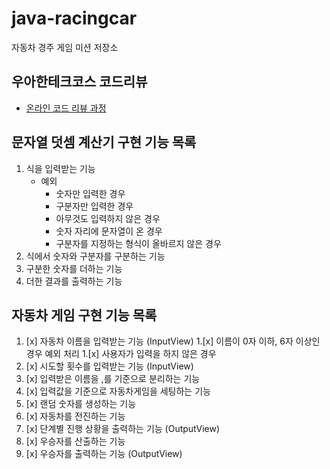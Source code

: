# java-racingcar
자동차 경주 게임 미션 저장소

## 우아한테크코스 코드리뷰
* [온라인 코드 리뷰 과정](https://github.com/woowacourse/woowacourse-docs/blob/master/maincourse/README.md)

## 문자열 덧셈 계산기 구현 기능 목록
1. 식을 입력받는 기능
    - 예외
        - 숫자만 입력한 경우
        - 구분자만 입력한 경우
        - 아무것도 입력하지 않은 경우
        - 숫자 자리에 문자열이 온 경우
        - 구분자를 지정하는 형식이 올바르지 않은 경우
1. 식에서 숫자와 구분자를 구분하는 기능
1. 구분한 숫자를 더하는 기능
1. 더한 결과를 출력하는 기능 

## 자동차 게임 구현 기능 목록
1. [x] 자동차 이름을 입력받는 기능 (InputView)
    1.[x] 이름이 0자 이하, 6자 이상인 경우 예외 처리
    1.[x] 사용자가 입력을 하지 않은 경우
1. [x] 시도할 횟수를 입력받는 기능 (InputView)
1. [x] 입력받은 이름을 ,를 기준으로 분리하는 기능
1. [x] 입력값을 기준으로 자동차게임을 세팅하는 기능
1. [x] 랜덤 숫자를 생성하는 기능
1. [x] 자동차를 전진하는 기능
1. [x] 단계별 진행 상황을 출력하는 기능 (OutputView)
1. [x] 우승자를 산출하는 기능
1. [x] 우승자를 출력하는 기능 (OutputView)